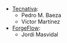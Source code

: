 - [Tecnativa](https://www.tecnativa.com):
  - Pedro M. Baeza
  - Víctor Martínez
- [ForgeFlow](https://www.forgeflow.com):
  - Jordi Masvidal
